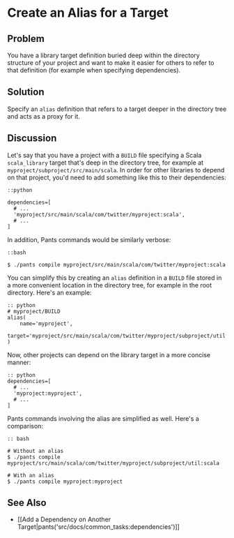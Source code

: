 # Create an Alias for a Target

## Problem

You have a library target definition buried deep within the directory structure
of your project and want to make it easier for others to refer to that
definition (for example when specifying dependencies).

## Solution

Specify an `alias` definition that refers to a target deeper in the directory
tree and acts as a proxy for it.

## Discussion

Let's say that you have a project with a `BUILD` file specifying a Scala
`scala_library` target that's deep in the directory tree, for example at
`myproject/subproject/src/main/scala`. In order for other libraries to depend
on that project, you'd need to add something like this to their dependencies:

    ::python
    
    dependencies=[
      # ...
      'myproject/src/main/scala/com/twitter/myproject:scala',
      # ...
    ]

In addition, Pants commands would be similarly verbose:

    ::bash
    
    $ ./pants compile myproject/src/main/scala/com/twitter/myproject:scala

You can simplify this by creating an `alias` definition in a `BUILD` file
stored in a more convenient location in the directory tree, for example in the root directory. Here's an example:


    :: python
    # myproject/BUILD
    alias(
        name='myproject',
        target='myproject/src/main/scala/com/twitter/myproject/subproject/util:scala'
    )

Now, other projects can depend on the library target in a more concise manner:

    :: python
    dependencies=[
      # ...
      'myproject:myproject',
      # ...
    ]

Pants commands involving the alias are simplified as well. Here's a comparison:

    :: bash
    
    # Without an alias
    $ ./pants compile myproject/src/main/scala/com/twitter/myproject/subproject/util:scala
    
    # With an alias
    $ ./pants compile myproject:myproject

See Also
--------

* [[Add a Dependency on Another Target|pants('src/docs/common_tasks:dependencies')]]
